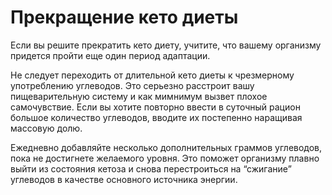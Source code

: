 # Прекращение кето диеты

Если вы решите прекратить кето диету, учитите, что вашему организму придется пройти еще один период адаптации. 

Не следует переходить от длительной кето диеты к чрезмерному употреблению углеводов. Это серьезно расстроит вашу пищеварительную систему и как мимнимум вызвет плохое самочувствие. Если вы хотите повторно ввести в суточный рацион большое количество углеводов, вводите их постепенно наращивая массовую долю. 

Ежедневно добавляйте несколько дополнительных граммов углеводов, пока не достигнете желаемого уровня. Это поможет организму плавно выйти из состояния кетоза и снова перестроиться на “сжигание” углеводов в качестве основного источника энергии.